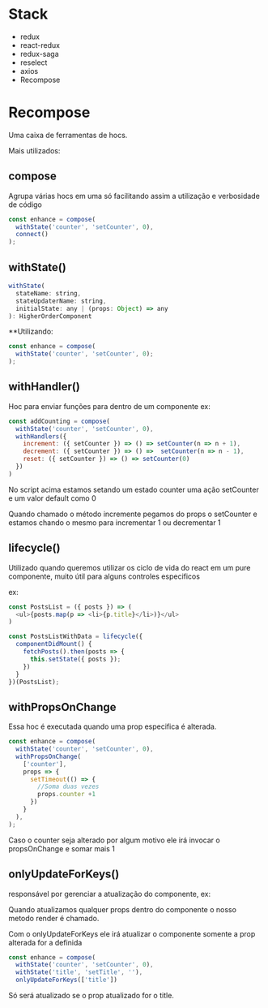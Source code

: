 # Stack

* redux
* react-redux
* redux-saga
* reselect
* axios
* Recompose

# Recompose

Uma caixa de ferramentas de hocs.

Mais utilizados: 

## compose 

Agrupa várias hocs em uma só facilitando assim a utilização e verbosidade de código

```javascript
const enhance = compose(
  withState('counter', 'setCounter', 0),
  connect()
);
```

## withState()

```javascript
withState(
  stateName: string,
  stateUpdaterName: string,
  initialState: any | (props: Object) => any
): HigherOrderComponent
```

**Utilizando: 

```javascript
const enhance = compose(
  withState('counter', 'setCounter', 0);
);
```


## withHandler()

Hoc para enviar funções para dentro de um componente ex: 

```javascript
const addCounting = compose(
  withState('counter', 'setCounter', 0),
  withHandlers({
    increment: ({ setCounter }) => () => setCounter(n => n + 1),
    decrement: ({ setCounter }) => () =>  setCounter(n => n - 1),
    reset: ({ setCounter }) => () => setCounter(0)
  })
)
```

No script acima estamos setando um estado counter uma ação setCounter e um valor default como 0

Quando chamado o método incremente pegamos do props o setCounter e estamos chando o mesmo para incrementar 1 ou decrementar 1


## lifecycle()

Utilizado quando queremos utilizar os ciclo de vida do react em um pure componente, muito útil para alguns controles especificos

ex: 

```javascript
const PostsList = ({ posts }) => (
  <ul>{posts.map(p => <li>{p.title}</li>)}</ul>
)

const PostsListWithData = lifecycle({
  componentDidMount() {
    fetchPosts().then(posts => {
      this.setState({ posts });
    })
  }
})(PostsList);
```


## withPropsOnChange

Essa hoc é executada quando uma prop especifica é alterada.

```javascript
const enhance = compose(
  withState('counter', 'setCounter', 0),
  withPropsOnChange(
    ['counter'],
    props => {
      setTimeout(() => {
        //Soma duas vezes
        props.counter +1
      })
    }
  ),
);

```

Caso o counter seja alterado por algum motivo ele irá invocar o propsOnChange e somar mais 1


## onlyUpdateForKeys()

responsável por gerenciar a atualização do componente, ex:

Quando atualizamos qualquer props dentro do componente o nosso metodo render é chamado.

Com o onlyUpdateForKeys ele irá atualizar o componente somente a prop alterada for a definida

```javascript
const enhance = compose(
  withState('counter', 'setCounter', 0),
  withState('title', 'setTitle', ''),
  onlyUpdateForKeys(['title'])
```

Só será atualizado se o prop atualizado for o title.


